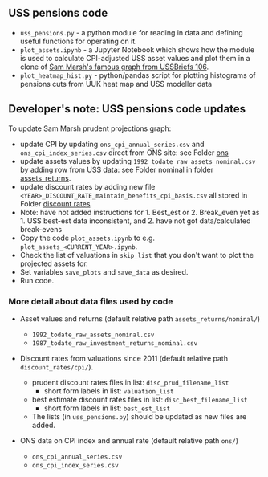 
## USS pensions code
- `uss_pensions.py` - a python module for reading in data and defining useful functions for operating on it.
- `plot_assets.ipynb` - a Jupyter Notebook which shows how the module is used to calculate CPI-adjusted USS asset values and plot them in a clone of [Sam Marsh's famous graph from USSBriefs 106](https://medium.com/ussbriefs/how-extreme-prudence-and-misguided-risk-management-sent-the-uss-into-crisis-baf78c35d9e1).
- `plot_heatmap_hist.py` - python/pandas script for plotting histograms of pensions cuts from UUK heat map and USS modeller data

## Developer's note: USS pensions code updates

To update Sam Marsh prudent projections graph: 

- update CPI by updating `ons_cpi_annual_series.csv` and `ons_cpi_index_series.csv` direct from ONS site: see Folder [ons](https://github.com/SussexUCU/USS/tree/main/data/ons)
- update assets values by updating `1992_todate_raw_assets_nominal.csv` by adding row from USS data: see Folder nominal in folder [assets_returns](https://github.com/SussexUCU/USS/tree/main/data/assets_returns/nominal).
- update discount rates by adding new file `<YEAR>_DISCOUNT_RATE_maintain_benefits_cpi_basis.csv` all stored in Folder [discount rates](https://github.com/SussexUCU/USS/tree/main/data/discount_rates/cpi)
- Note: have not added instructions for 1. Best_est or 2. Break_even yet as 1. USS best-est data inconsistent, and 2. have not got data/calculated break-evens
- Copy the code `plot_assets.ipynb` to e.g. `plot_assets_<CURRENT_YEAR>.ipynb`.
- Check the list of valuations in `skip_list` that you don't want to plot the projected assets for.
- Set variables `save_plots` and `save_data` as desired.
- Run code.

### More detail about data files used by code

- Asset values and returns (default relative path `assets_returns/nominal/`)
    - `1992_todate_raw_assets_nominal.csv`
    - `1987_todate_raw_investment_returns_nominal.csv`

- Discount rates from valuations since 2011 (default relative path `discount_rates/cpi/`).
    - prudent discount rates files in list:           `disc_prud_filename_list`
        - short form labels in list:                  `valuation_list`
    - best estimate discount rates files in list:     `disc_best_filename_list`
        - short form labels in list:                  `best_est_list`
    - The lists (in `uss_pensions.py`) should be updated as new files are added.

- ONS data on CPI index and annual rate (default relative path `ons/`)
    - `ons_cpi_annual_series.csv`
    - `ons_cpi_index_series.csv`

  
